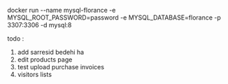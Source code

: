 


docker run --name mysql-florance -e MYSQL_ROOT_PASSWORD=password -e MYSQL_DATABASE=florance -p 3307:3306 -d mysql:8


todo :  

1. add sarresid bedehi ha
2. edit products page
3. test upload purchase invoices
4. visitors lists

